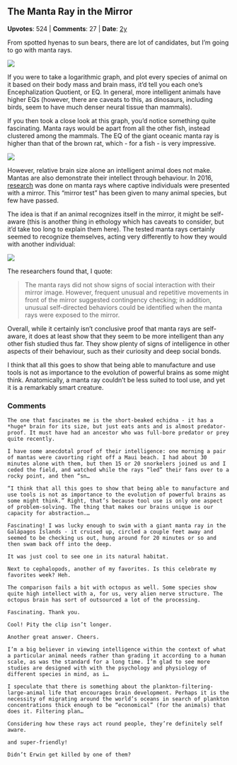 ## The Manta Ray in the Mirror
    
**Upvotes**: 524 | **Comments**: 27 | **Date**: [2y](https://www.quora.com/What-is-the-least-celebrated-animal-that-is-actually-really-smart/answer/Gary-Meaney)

From spotted hyenas to sun bears, there are lot of candidates, but I’m going to go with manta rays.

![](https://qph.fs.quoracdn.net/main-qimg-6d61a6706a341893f7be495d91f646a3-lq)

If you were to take a logarithmic graph, and plot every species of animal on it based on their body mass and brain mass, it’d tell you each one’s Encephalization Quotient, or EQ. In general, more intelligent animals have higher EQs (however, there are caveats to this, as dinosaurs, including birds, seem to have much denser neural tissue than mammals).

If you then took a close look at this graph, you’d notice something quite fascinating. Manta rays would be apart from all the other fish, instead clustered among the mammals. The EQ of the giant oceanic manta ray is higher than that of the brown rat, which - for a fish - is very impressive.

![](https://qph.fs.quoracdn.net/main-qimg-10aa47071e1bf4992ae3ae7de847ff2b-lq)

However, relative brain size alone an intelligent animal does not make. Mantas are also demonstrate their intellect through behaviour. In 2016, [research](https://link.springer.com/article/10.1007/s10164-016-0462-z "link.springer.com") was done on manta rays where captive individuals were presented with a mirror. This “mirror test” has been given to many animal species, but few have passed.

The idea is that if an animal recognizes itself in the mirror, it might be self-aware (this is another thing in ethology which has caveats to consider, but it’d take too long to explain them here). The tested manta rays certainly seemed to recognize themselves, acting very differently to how they would with another individual:

![](https://qph.fs.quoracdn.net/main-qimg-801b21613e70580fe56491ad43a5c57d)

The researchers found that, I quote:

> The manta rays did not show signs of social interaction with their mirror image. However, frequent unusual and repetitive movements in front of the mirror suggested contingency checking; in addition, unusual self-directed behaviors could be identified when the manta rays were exposed to the mirror.

Overall, while it certainly isn’t conclusive proof that manta rays are self-aware, it does at least show that they seem to be more intelligent than any other fish studied thus far. They show plenty of signs of intelligence in other aspects of their behaviour, such as their curiosity and deep social bonds.

I think that all this goes to show that being able to manufacture and use tools is not as importance to the evolution of powerful brains as some might think. Anatomically, a manta ray couldn’t be less suited to tool use, and yet it is a remarkably smart creature.

### Comments

```
The one that fascinates me is the short-beaked echidna - it has a *huge* brain for its size, but just eats ants and is almost predator-proof. It must have had an ancestor who was full-bore predator or prey quite recently.
```

```
I have some anecdotal proof of their intelligence: one morning a pair of mantas were cavorting right off a Maui beach. I had about 30 minutes alone with them, but then 15 or 20 snorkelers joined us and I ceded the field, and watched while the rays “led” their fans over to a rocky point, and then “sn…
```

```
“I think that all this goes to show that being able to manufacture and use tools is not as importance to the evolution of powerful brains as some might think.” Right, that’s because tool use is only one aspect of problem-solving. The thing that makes our brains unique is our capacity for abstraction.…
```

```
Fascinating! I was lucky enough to swim with a giant manta ray in the Galápagos Islands - it cruised up, circled a couple feet away and seemed to be checking us out, hung around for 20 minutes or so and then swam back off into the deep.

It was just cool to see one in its natural habitat.
```

```
Next to cephalopods, another of my favorites. Is this celebrate my favorites week? Heh.
```

```
The comparison fails a bit with octopus as well. Some species show quite high intellect with a, for us, very alien nerve structure. The octopus brain has sort of outsourced a lot of the processing.
```

```
Fascinating. Thank you.
```

```
Cool! Pity the clip isn’t longer.
```

```
Another great answer. Cheers.
```

```
I’m a big believer in viewing intelligence within the context of what a particular animal needs rather than grading it according to a human scale, as was the standard for a long time. I’m glad to see more studies are designed with with the psychology and physiology of different species in mind, as i…
```

```
I speculate that there is something about the plankton-filtering-large-animal life that encourages brain development. Perhaps it is the necessity of migrating around the world’s oceans in search of plankton concentrations thick enough to be “economical” (for the animals) that does it. Filtering plan…
```

```
Considering how these rays act round people, they’re definitely self aware.

and super-friendly!
```

```
Didn’t Erwin get killed by one of them?
```


